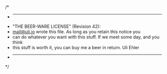 /*
 * ----------------------------------------------------------------------------
 * "THE BEER-WARE LICENSE" (Revision 42):
 * <mail@uli.io> wrote this file.  As long as you retain this notice you
 * can do whatever you want with this stuff. If we meet some day, and you think
 * this stuff is worth it, you can buy me a beer in return.       Uli Ehler
 * ----------------------------------------------------------------------------
 */